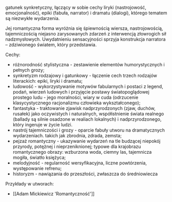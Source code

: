 gatunek synkretyczny, łączący w sobie cechy liryki (nastrojowość, emocjonalność), epiki (fabuła, narrator) i dramatu (dialogi), którego tematem są niezwykłe wydarzenia. 

Jej romantyczna forma wyróżnia się śpiewnością wiersza, nastrojowością, tajemniczością niejasno zarysowanych zdarzeń z interwencją złowrogich sił nadzmysłowych. Uwydatnieniu sensacyjności sprzyja konstrukcja narratora – zdziwionego światem, który przedstawia.

Cechy:
- różnorodność stylistyczna - zestawienie elementów humorystycznych i pełnych grozy;
- synkretyzm rodzajowy i gatunkowy - łączenie cech trzech rodzajów literackich: epiki, liryki i dramatu;
- ludowość - wykorzystywanie motywów fabularnych i postaci z legend, podań, wierzeń ludowych i przyjęcie postawy światopoglądowej prostego ludu - jego moralności, wiary w cuda (odrzucenie klasycystycznego racjonalizmu człowieka wykształconego);
- fantastyka - traktowanie zjawisk nadprzyrodzonych (zjaw, duchów, rusałek) jako oczywistych i naturalnych, współistnienie świata realnego (ballady są silnie osadzone w realiach lokalnych) i nadprzyrodzonego, który ingeruje w życie ludzi.
- nastrój tajemniczości i grozy - oparcie fabuły utworu na dramatycznych wydarzeniach. takich jak zbrodnia, zdrada, zemsta;
- pejzaż romantyczny - ukazywanie wydarzeń na tle budzącej niepokój przyrody, potężnej i nieprzeniknionej; typowe dla krajobrazu romantycznego obrazy: wzburzona woda, ciemny las, tajemnicza mogiła, światło księżyca;
- melodyjność - regularność wersyfikacyjna, liczne powtórzenia, występowanie refrenu;
- historyzm - nawiązania do przeszłości, zwłaszcza do średniowiecza

Przykłady w utworach:
- [[Adam Mickiewicz 'Romantyczność']]